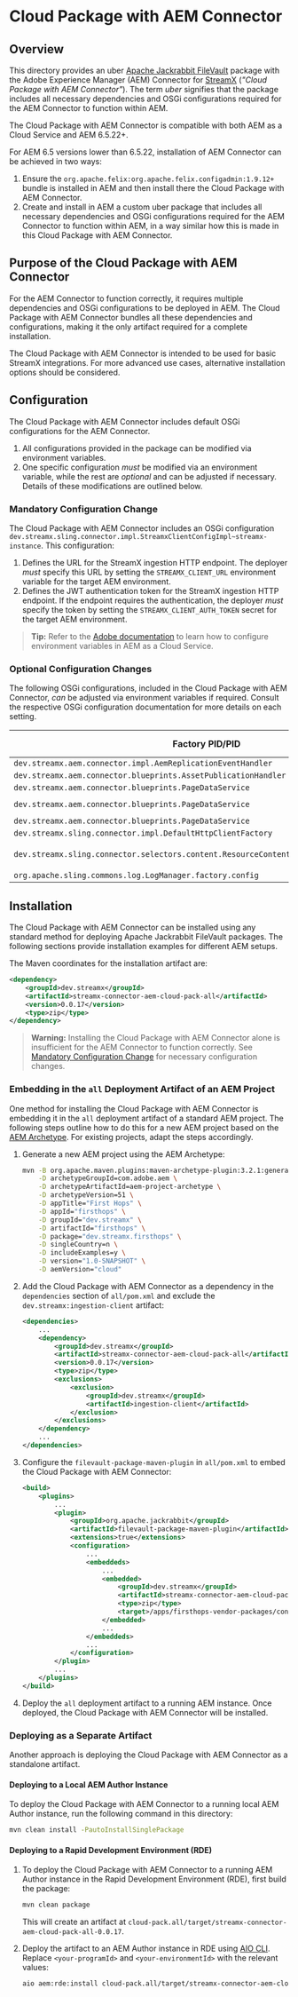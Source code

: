 # Cloud Package with AEM Connector

## Overview

This directory provides an uber [Apache Jackrabbit FileVault](https://jackrabbit.apache.org/filevault/index.html) package with the Adobe Experience Manager (AEM) Connector for [StreamX](https://www.streamx.dev/StreamX) (*"Cloud Package with AEM Connector"*). The term _uber_ signifies that the package includes all necessary dependencies and OSGi configurations required for the AEM Connector to function within AEM.

The Cloud Package with AEM Connector is compatible with both AEM as a Cloud Service and AEM 6.5.22+.

For AEM 6.5 versions lower than 6.5.22, installation of AEM Connector can be achieved in two ways:
1. Ensure the `org.apache.felix:org.apache.felix.configadmin:1.9.12+` bundle is installed in AEM and then install there the Cloud Package with AEM Connector.
1. Create and install in AEM a custom uber package that includes all necessary dependencies and OSGi configurations required for the AEM Connector to function within AEM, in a way similar how this is made in this Cloud Package with AEM Connector.

## Purpose of the Cloud Package with AEM Connector

For the AEM Connector to function correctly, it requires multiple dependencies and OSGi configurations to be deployed in AEM. The Cloud Package with AEM Connector bundles all these dependencies and configurations, making it the only artifact required for a complete installation.

The Cloud Package with AEM Connector is intended to be used for basic StreamX integrations. For more advanced use cases, alternative installation options should be considered.

## Configuration

The Cloud Package with AEM Connector includes default OSGi configurations for the AEM Connector.

1. All configurations provided in the package can be modified via environment variables.
2. One specific configuration _must_ be modified via an environment variable, while the rest are _optional_ and can be adjusted if necessary. Details of these modifications are outlined below.

### Mandatory Configuration Change

The Cloud Package with AEM Connector includes an OSGi configuration `dev.streamx.sling.connector.impl.StreamxClientConfigImpl~streamx-instance`. This configuration:
1. Defines the URL for the StreamX ingestion HTTP endpoint. The deployer _must_ specify this URL by setting the `STREAMX_CLIENT_URL` environment variable for the target AEM environment.
2. Defines the JWT authentication token for the StreamX ingestion HTTP endpoint. If the endpoint requires the authentication, the deployer _must_ specify the token by setting the `STREAMX_CLIENT_AUTH_TOKEN` secret for the target AEM environment.

> **Tip:** Refer to the [Adobe documentation](https://experienceleague.adobe.com/en/docs/experience-manager-cloud-service/content/implementing/using-cloud-manager/environment-variables) to learn how to configure environment variables in AEM as a Cloud Service.

### Optional Configuration Changes

The following OSGi configurations, included in the Cloud Package with AEM Connector, _can_ be adjusted via environment variables if required. Consult the respective OSGi configuration documentation for more details on each setting.

| Factory PID/PID                                                                         | Property name in OSGi configuration  | Name of corresponding environment variable | Default value set by the Cloud Package with AEM Connector                             |
|-----------------------------------------------------------------------------------------|--------------------------------------|--------------------------------------------|---------------------------------------------------------------------------------------|
| `dev.streamx.aem.connector.impl.AemReplicationEventHandler`                             | `push-from`                          | `STREAMX_PUSH_FROM`                        | `author`                                                                              |
| `dev.streamx.aem.connector.blueprints.AssetPublicationHandler`                          | `assets.path.regexp`                 | `STREAMX_ASSETS_PATH_REGEXP`               | `^/content/dam/.+`                                                                    |
| `dev.streamx.aem.connector.blueprints.PageDataService`                                  | `pages.path.regexp`                  | `STREAMX_PAGES_PATH_REGEXP`                | `^/content/.+`                                                                        |
| `dev.streamx.aem.connector.blueprints.PageDataService`                                  | `templates.path.regexp`              | `STREAMX_TEMPLATES_PATH_REGEXP`            | `^/content/experience-fragments/templates/.+`                                         |
| `dev.streamx.aem.connector.blueprints.PageDataService`                                  | `shorten.content.paths`              | `STREAMX_SHORTEN_CONTENT_PATHS`            | `false`                                                                               |
| `dev.streamx.sling.connector.impl.DefaultHttpClientFactory`                             | `insecure`                           | `STREAMX_CLIENT_INSECURE`                  | `false`                                                                               |
| `dev.streamx.sling.connector.selectors.content.ResourceContentRelatedResourcesSelector` | `references.search-regexes`          | `STREAMX_REFERENCES_SEARCH_REGEXES`        | `(/content[^\"'\\s]*\\.coreimg\\.[^\"'\\s]*),(/[^\"'\\s]*etc\\.clientlibs[^\"'\\s]*)` |
| `org.apache.sling.commons.log.LogManager.factory.config`                                | `org.apache.sling.commons.log.level` | `STREAMX_LOG_LEVEL`                        | `WARN`                                                                                |

## Installation

The Cloud Package with AEM Connector can be installed using any standard method for deploying Apache Jackrabbit FileVault packages. The following sections provide installation examples for different AEM setups.

The Maven coordinates for the installation artifact are:

```xml
<dependency>
    <groupId>dev.streamx</groupId>
    <artifactId>streamx-connector-aem-cloud-pack-all</artifactId>
    <version>0.0.17</version>
    <type>zip</type>
</dependency>
```

> **Warning:** Installing the Cloud Package with AEM Connector alone is insufficient for the AEM Connector to function correctly. See [Mandatory Configuration Change](#mandatory-configuration-change) for necessary configuration changes.

### Embedding in the `all` Deployment Artifact of an AEM Project

One method for installing the Cloud Package with AEM Connector is embedding it in the `all` deployment artifact of a standard AEM project. The following steps outline how to do this for a new AEM project based on the [AEM Archetype](https://github.com/adobe/aem-project-archetype). For existing projects, adapt the steps accordingly.

1. Generate a new AEM project using the AEM Archetype:

    ```bash
    mvn -B org.apache.maven.plugins:maven-archetype-plugin:3.2.1:generate \
        -D archetypeGroupId=com.adobe.aem \
        -D archetypeArtifactId=aem-project-archetype \
        -D archetypeVersion=51 \
        -D appTitle="First Hops" \
        -D appId="firsthops" \
        -D groupId="dev.streamx" \
        -D artifactId="firsthops" \
        -D package="dev.streamx.firsthops" \
        -D singleCountry=n \
        -D includeExamples=y \
        -D version="1.0-SNAPSHOT" \
        -D aemVersion="cloud"
    ```

2. Add the Cloud Package with AEM Connector as a dependency in the `dependencies` section of `all/pom.xml` and exclude the `dev.streamx:ingestion-client` artifact:

    ```xml
    <dependencies>
        ...
        <dependency>
            <groupId>dev.streamx</groupId>
            <artifactId>streamx-connector-aem-cloud-pack-all</artifactId>
            <version>0.0.17</version>
            <type>zip</type>
            <exclusions>
                <exclusion>
                    <groupId>dev.streamx</groupId>
                    <artifactId>ingestion-client</artifactId>
                </exclusion>
            </exclusions>
        </dependency>
        ...
    </dependencies>
    ```

3. Configure the `filevault-package-maven-plugin` in `all/pom.xml` to embed the Cloud Package with AEM Connector:

    ```xml
    <build>
        <plugins>
            ...
            <plugin>
                <groupId>org.apache.jackrabbit</groupId>
                <artifactId>filevault-package-maven-plugin</artifactId>
                <extensions>true</extensions>
                <configuration>
                    ...
                    <embeddeds>
                        ...
                        <embedded>
                            <groupId>dev.streamx</groupId>
                            <artifactId>streamx-connector-aem-cloud-pack-all</artifactId>
                            <type>zip</type>
                            <target>/apps/firsthops-vendor-packages/content/install</target>
                        </embedded>
                        ...
                    </embeddeds>
                    ...
                </configuration>
            </plugin>
            ...
        </plugins>
    </build>
    ```

4. Deploy the `all` deployment artifact to a running AEM instance. Once deployed, the Cloud Package with AEM Connector will be installed.

### Deploying as a Separate Artifact

Another approach is deploying the Cloud Package with AEM Connector as a standalone artifact.

#### Deploying to a Local AEM Author Instance

To deploy the Cloud Package with AEM Connector to a running local AEM Author instance, run the following command in this directory:

```bash
mvn clean install -PautoInstallSinglePackage
```

#### Deploying to a Rapid Development Environment (RDE)

1. To deploy the Cloud Package with AEM Connector to a running AEM Author instance in the Rapid Development Environment (RDE), first build the package:

    ```bash
    mvn clean package
    ```

   This will create an artifact at `cloud-pack.all/target/streamx-connector-aem-cloud-pack-all-0.0.17`.

2. Deploy the artifact to an AEM Author instance in RDE using [AIO CLI](https://experienceleague.adobe.com/en/docs/experience-manager-learn/cloud-service/local-development-environment-set-up/development-tools#aio-cli). Replace `<your-programId>` and `<your-environmentId>` with the relevant values:

    ```bash
    aio aem:rde:install cloud-pack.all/target/streamx-connector-aem-cloud-pack-all-0.0.17.zip --programId <your-programId> --environmentId <your-environmentId>
    ```
